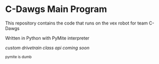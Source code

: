 # C-Dawgs Main Program

This repository contains the code that runs on the vex robot for team C-Dawgs

Written in Python with PyMite interpreter

*custom drivetrain class api coming soon*

<sub>pymite is dumb</sub>
